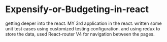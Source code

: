 # Expensify-or-Budgeting-in-react
getting deeper into the react. MY 3rd application in the react. written some unit test cases using customized testing configuration. and using redux to store the data, used React-router V4 for navigation between the pages. 
